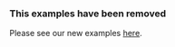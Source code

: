 ### This examples have been removed
Please see our new examples [here](https://github.com/omise/examples/tree/master/omise.js).
